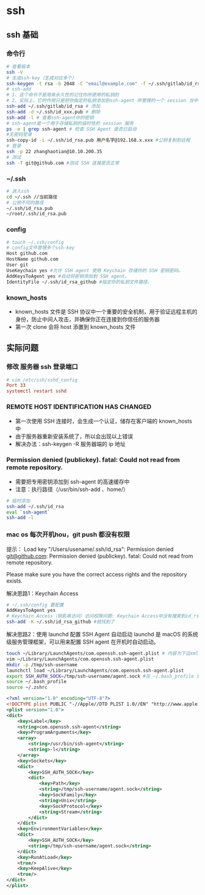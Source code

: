 # ssh
## ssh 基础
### 命令行 
```bash
# 查看版本
ssh -V
# 生成ssh-key（生成对应多个）
ssh-keygen -t rsa -b 2048 -C "email@example.com" -f ~/.ssh/gitlab/id_rsa
# ssh-add
# 1、这个命令不是用来永久性的记住你所使用的私钥的
# 2、实际上，它的作用只是把你指定的私钥添加到ssh-agent 所管理的一个 session 当中（ssh-agent 的高速缓存中）
ssh-add ~/.ssh/gitlab/id_rsa # 添加
ssh-add -d ~/.ssh/id_xxx.pub # 删除
ssh-add -l # 查看ssh-agent中的密钥
# ssh-agent是一个用于存储私钥的临时性的 session 服务
ps -e | grep ssh-agent # 检查 SSH Agent 是否已启动
#无密码登录
ssh-copy-id -i ~/.ssh/id_rsa.pub 用户名字@192.168.x.xxx #公钥复制到远程
# 登录
ssh -p 22 zhanghaotian@10.10.200.35
# 测试 
ssh -T git@github.com #测试 SSH 连接是否正常
```
### ~/.ssh
```bash
# 进入ssh
cd ~/.ssh //当前路径
# 公钥不同的路径
~/.ssh/id_rsa.pub
~/root/.ssh/id_rsa.pub
```
### config
```bash
# touch ~/.ssh/config
# config文件管理多个ssh-key
Host github.com
HostName github.com
User git
UseKeychain yes #允许 SSH agent 使用 Keychain 存储你的 SSH 密钥密码。
AddKeysToAgent yes #自动将密钥添加到 SSH agent。
IdentityFile ~/.ssh/id_rsa_github #指定你的私钥文件路径。
```

### known_hosts
- known_hosts 文件是 SSH 协议中一个重要的安全机制，用于验证远程主机的身份，防止中间人攻击，并确保你正在连接到你信任的服务器
- 第一次 clone 会将 host 添置到 known_hosts 文件

## 实际问题
### 修改 服务器 ssh 登录端口
```ini
# vim /etc/ssh/sshd_config
Port 33
systemctl restart sshd
```
### REMOTE HOST IDENTIFICATION HAS CHANGED

- 第一次使用 SSH 连接时，会生成一个认证，储存在客户端的 known_hosts 中
- 由于服务器重新安装系统了，所以会出现以上错误
- 解决办法：ssh-keygen -R 服务器端的 ip 地址

### Permission denied (publickey). fatal: Could not read from remote repository.
- 需要把专用密钥添加到 ssh-agent 的高速缓存中
- 注意：执行路径（/usr/bin/ssh-add 、home/）
```bash
# 临时添加
ssh-add ~/.ssh/id_rsa
eval `ssh-agent`
ssh-add -l
```

### mac os 每次开机hou，git push 都没有权限
提示：
Load key "/Users/usename/.ssh/id_rsa": Permission denied
git@github.com: Permission denied (publickey).
fatal: Could not read from remote repository.

Please make sure you have the correct access rights
and the repository exists.

解决思路1：Keychain Access
```bash
# ~/.ssh/config 要配置 
AddKeysToAgent yes
# Keychain Access（钥匙串访问）访问权限问题: Keychain Access中没有搜索到id_rsa
ssh-add -K ~/.ssh/id_rsa_github #就找到了
```

解决思路2：使用 launchd 配置 SSH Agent 自动启动
launchd 是 macOS 的系统级服务管理框架，可以用来配置 SSH agent 在开机时自动启动。
```bash
touch ~/Library/LaunchAgents/com.openssh.ssh-agent.plist # 内容为下边xml
vim ~/Library/LaunchAgents/com.openssh.ssh-agent.plist
mkdir -p /tmp/ssh-username
launchctl load ~/Library/LaunchAgents/com.openssh.ssh-agent.plist
export SSH_AUTH_SOCK=/tmp/ssh-username/agent.sock #在 ~/.bash_profile 或 ~/.zshrc 中添加
source ~/.bash_profile
source ~/.zshrc
```
```xml
<?xml version="1.0" encoding="UTF-8"?>
<!DOCTYPE plist PUBLIC "-//Apple//DTD PLIST 1.0//EN" "http://www.apple.com/DTDs/PropertyList-1.0.dtd">
<plist version="1.0">
<dict>
    <key>Label</key>
    <string>com.openssh.ssh-agent</string>
    <key>ProgramArguments</key>
    <array>
        <string>/usr/bin/ssh-agent</string>
        <string>-l</string>
    </array>
    <key>Sockets</key>
    <dict>
        <key>SSH_AUTH_SOCK</key>
        <dict>
            <key>Path</key>
            <string>/tmp/ssh-username/agent.sock</string>
            <key>SockFamily</key>
            <string>Unix</string>
            <key>SockProtocol</key>
            <string>Stream</string>
        </dict>
    </dict>
    <key>EnvironmentVariables</key>
    <dict>
        <key>SSH_AUTH_SOCK</key>
        <string>/tmp/ssh-username/agent.sock</string>
    </dict>
    <key>RunAtLoad</key>
    <true/>
    <key>KeepAlive</key>
    <true/>
</dict>
</plist>
```
